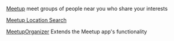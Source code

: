 
[Meetup](https://www.meetup.com)
meet groups of people near you who share your interests

[Meetup Location Search](http://meetup.com/find/events/?radius=5&userFreeform=%3CZIP/POSTAL%20CODE%3E)

[MeetupOrganizer](https://github.com/ayunav/MeetupOrganizer)
Extends the Meetup app's functionality

